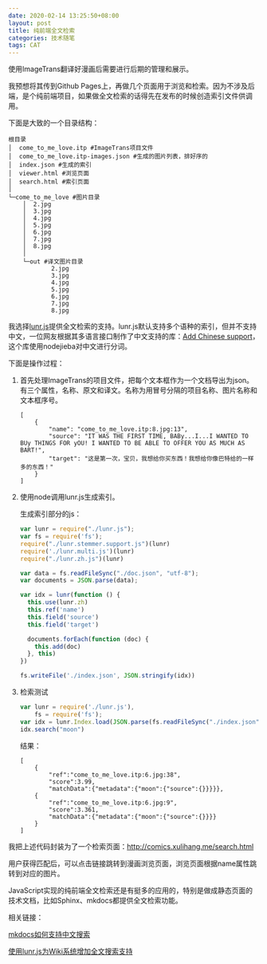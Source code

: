 ```yaml
---
date: 2020-02-14 13:25:50+08:00
layout: post
title: 纯前端全文检索
categories: 技术随笔
tags: CAT
---
```


使用ImageTrans翻译好漫画后需要进行后期的管理和展示。

我预想将其传到Github Pages上，再做几个页面用于浏览和检索。因为不涉及后端，是个纯前端项目，如果做全文检索的话得先在发布的时候创造索引文件供调用。

下面是大致的一个目录结构：

```
根目录
│  come_to_me_love.itp #ImageTrans项目文件
│  come_to_me_love.itp-images.json #生成的图片列表，排好序的
│  index.json #生成的索引
│  viewer.html #浏览页面
│  search.html #索引页面
│
└─come_to_me_love #图片目录
    │  2.jpg
    │  3.jpg
    │  4.jpg
    │  5.jpg
    │  6.jpg
    │  7.jpg
    │  8.jpg
    │
    └─out #译文图片目录
            2.jpg
            3.jpg
            4.jpg
            5.jpg
            6.jpg
            7.jpg
            8.jpg
```

我选择[lunr.js](https://lunrjs.com/)提供全文检索的支持。lunr.js默认支持多个语种的索引，但并不支持中文，一位网友根据其多语言接口制作了中文支持的库：[Add Chinese support](https://github.com/MihaiValentin/lunr-languages/pull/53)，这个库使用nodejieba对中文进行分词。

下面是操作过程：

1. 首先处理ImageTrans的项目文件，把每个文本框作为一个文档导出为json。有三个属性，名称、原文和译文。名称为用冒号分隔的项目名称、图片名称和文本框序号。

	```
	[
		{
			"name": "come_to_me_love.itp:8.jpg:13",
			"source": "IT WAS THE FIRST TIME, BABy...I...I WANTED TO BUy THINGS FOR yOU! I WANTED TO BE ABLE TO OFFER YOU AS MUCH AS BART!",
			"target": "这是第一次，宝贝，我想给你买东西！我想给你像巴特给的一样多的东西！"
		}
	]
	```

2. 使用node调用lunr.js生成索引。

	生成索引部分的js：

	```js
	var lunr = require("./lunr.js");
	var fs = require('fs');
	require("./lunr.stemmer.support.js")(lunr)
	require('./lunr.multi.js')(lunr)
	require("./lunr.zh.js")(lunr)

	var data = fs.readFileSync("./doc.json", "utf-8");
	var documents = JSON.parse(data);

	var idx = lunr(function () {
	  this.use(lunr.zh)
	  this.ref('name')
	  this.field('source')
	  this.field('target')

	  documents.forEach(function (doc) {
		this.add(doc)
	  }, this)
	})

	fs.writeFile('./index.json', JSON.stringify(idx))
	```

3. 检索测试

	```js
	var lunr = require('./lunr.js'),
		fs = require('fs');
	var idx = lunr.Index.load(JSON.parse(fs.readFileSync("./index.json")));
	idx.search("moon")
	```
	
	结果：
	
	```	
	[	
	    {
	        "ref":"come_to_me_love.itp:6.jpg:38",
			"score":3.99,
			"matchData":{"metadata":{"moon":{"source":{}}}}},
	    {
	        "ref":"come_to_me_love.itp:6.jpg:9",
		    "score":3.361,
		    "matchData":{"metadata":{"moon":{"source":{}}}}
		}
	]
	```
	
我把上述代码封装为了一个检索页面：<http://comics.xulihang.me/search.html>

用户获得匹配后，可以点击链接跳转到漫画浏览页面，浏览页面根据name属性跳转到对应的图片。

JavaScript实现的纯前端全文检索还是有挺多的应用的，特别是做成静态页面的技术文档，比如Sphinx、mkdocs都提供全文检索功能。

相关链接：
	
[mkdocs如何支持中文搜索](https://www.jianshu.com/p/d5308e4c8841)

[使用lunr.js为Wiki系统增加全文搜索支持](https://zohead.com/archives/wiki-lunr-js/)


